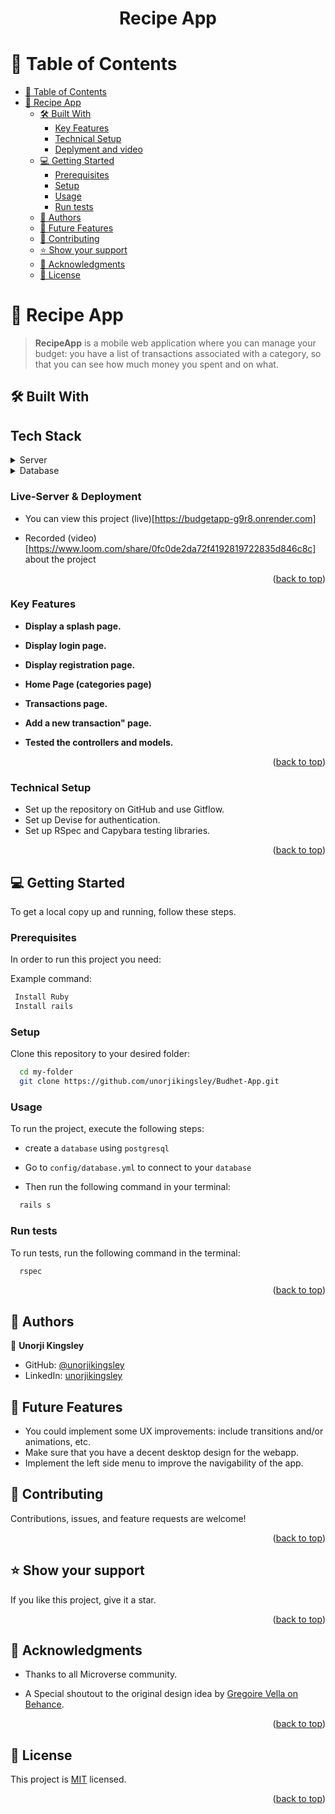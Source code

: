 <div align="center">
  <h1>Recipe App</h1>
</div>

<a name="readme-top"></a>

<!-- TABLE OF CONTENTS -->

# 📗 Table of Contents

- [📗 Table of Contents](#-table-of-contents)
- [📖 Recipe App ](#-blog-app-)
  - [🛠 Built With ](#-built-with-)
    - [Key Features ](#key-features-)
    - [Technical Setup ](#technical-setup-)
    - [Deplyment and video](#live-server--deployment)
  - [💻 Getting Started ](#-getting-started-)
    - [Prerequisites](#prerequisites)
    - [Setup](#setup)
    - [Usage](#usage)
    - [Run tests](#run-tests)
  - [👥 Authors ](#-authors-)
  - [🔭 Future Features ](#-future-features-)
  - [🤝 Contributing ](#-contributing-)
  - [⭐️ Show your support ](#️-show-your-support-)
  - [🙏 Acknowledgments ](#-acknowledgments-)
  - [📝 License ](#-license-)

<!-- PROJECT DESCRIPTION -->

# 📖 Recipe App <a name="about-project"></a>

> **RecipeApp** is a mobile web application where you can manage your budget: you have a list of transactions associated with a category, so that you can see how much money you spent and on what.

## 🛠 Built With <a name="built-with"></a>
<h2> Tech Stack </h2>
<details>
  <summary>Server</summary>
  <ul>
    <li><a href="https://rubyonrails.org/">Ruby on Rails</a></li>
  </ul>
</details>

<details>
<summary>Database</summary>
  <ul>
    <li><a href="https://www.postgresql.org/">PostgreSQL</a></li>
  </ul>
</details>

### Live-Server & Deployment <a name="Live Server"></a>
- You can view this project (live)[https://budgetapp-g9r8.onrender.com]

- Recorded (video)[https://www.loom.com/share/0fc0de2da72f4192819722835d846c8c] about the project

<p align="right">(<a href="#readme-top">back to top</a>)</p>

<!-- Features -->

### Key Features <a name="key-features"></a>

- **Display a splash page.**

- **Display login page.**

- **Display registration page.**

- **Home Page (categories page)**

- **Transactions page.**

- **Add a new transaction" page.**

- **Tested the controllers and models.**

<p align="right">(<a href="#readme-top">back to top</a>)</p>


### Technical Setup <a name="technical-setup"></a>
- Set up the repository on GitHub and use Gitflow.
- Set up Devise for authentication.
- Set up RSpec and Capybara testing libraries.

<p align="right">(<a href="#readme-top">back to top</a>)</p>

<!-- GETTING STARTED -->

## 💻 Getting Started <a name="getting-started"></a>

To get a local copy up and running, follow these steps.

### Prerequisites

In order to run this project you need:

Example command:

```sh
 Install Ruby
 Install rails
```

### Setup

Clone this repository to your desired folder:

```sh
  cd my-folder
  git clone https://github.com/unorjikingsley/Budhet-App.git
```

### Usage

To run the project, execute the following steps:

- create a `database` using `postgresql`

- Go to `config/database.yml` to connect to your `database`

- Then run the following command in your terminal:

```sh
  rails s
```

### Run tests

To run tests, run the following command in the terminal:

```sh
  rspec
```

<p align="right">(<a href="#readme-top">back to top</a>)</p>

<!-- AUTHORS -->

## 👥 Authors <a name="authors"></a>

👤 **Unorji Kingsley**

- GitHub: [@unorjikingsley](https://github.com/unorjikingsley)
- LinkedIn: [unorjikingsley](linkedin.com/in/unorjikingsley)


## 🔭 Future Features <a name="future-features"></a>

- You could implement some UX improvements: include transitions and/or animations, etc.
- Make sure that you have a decent desktop design for the webapp.
- Implement the left side menu to improve the navigability of the app.

<!-- CONTRIBUTING -->

## 🤝 Contributing <a name="contributing"></a>

Contributions, issues, and feature requests are welcome!

<p align="right">(<a href="#readme-top">back to top</a>)</p>

<!-- SUPPORT -->

## ⭐️ Show your support <a name="support"></a>

If you like this project, give it a star.

<p align="right">(<a href="#readme-top">back to top</a>)</p>

<!-- ACKNOWLEDGEMENTS -->

## 🙏 Acknowledgments <a name="acknowledgements"></a>

- Thanks to all Microverse community.

- A Special shoutout to the original design idea by [Gregoire Vella on Behance](https://www.behance.net/gregoirevella).

<p align="right">(<a href="#readme-top">back to top</a>)</p>

## 📝 License <a name="license"></a>

This project is [MIT](./LICENSE) licensed.

<p align="right">(<a href="#readme-top">back to top</a>)</p>
